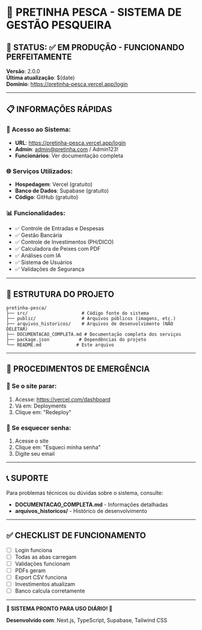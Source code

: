 # 🎣 PRETINHA PESCA - SISTEMA DE GESTÃO PESQUEIRA

## 🚀 STATUS: ✅ EM PRODUÇÃO - FUNCIONANDO PERFEITAMENTE

**Versão**: 2.0.0  
**Última atualização**: $(date)  
**Domínio**: https://pretinha-pesca.vercel.app/login

---

## 📋 INFORMAÇÕES RÁPIDAS

### 🔑 Acesso ao Sistema:
- **URL**: https://pretinha-pesca.vercel.app/login
- **Admin**: admin@pretinha.com / Admin123!
- **Funcionários**: Ver documentação completa

### 🌐 Serviços Utilizados:
- **Hospedagem**: Vercel (gratuito)
- **Banco de Dados**: Supabase (gratuito)
- **Código**: GitHub (gratuito)

### 📊 Funcionalidades:
- ✅ Controle de Entradas e Despesas
- ✅ Gestão Bancária
- ✅ Controle de Investimentos (PH/DICO)
- ✅ Calculadora de Peixes com PDF
- ✅ Análises com IA
- ✅ Sistema de Usuários
- ✅ Validações de Segurança

---

## 📁 ESTRUTURA DO PROJETO

```
pretinha-pesca/
├── src/                    # Código fonte do sistema
├── public/                 # Arquivos públicos (imagens, etc.)
├── arquivos_historicos/    # Arquivos de desenvolvimento (NÃO DELETAR)
├── DOCUMENTACAO_COMPLETA.md # Documentação completa dos serviços
├── package.json           # Dependências do projeto
└── README.md             # Este arquivo
```

---

## 🚨 PROCEDIMENTOS DE EMERGÊNCIA

### 🔄 Se o site parar:
1. Acesse: https://vercel.com/dashboard
2. Vá em: Deployments
3. Clique em: "Redeploy"

### 🔑 Se esquecer senha:
1. Acesse o site
2. Clique em: "Esqueci minha senha"
3. Digite seu email

---

## 📞 SUPORTE

Para problemas técnicos ou dúvidas sobre o sistema, consulte:
- **DOCUMENTACAO_COMPLETA.md** - Informações detalhadas
- **arquivos_historicos/** - Histórico de desenvolvimento

---

## ✅ CHECKLIST DE FUNCIONAMENTO

- [ ] Login funciona
- [ ] Todas as abas carregam
- [ ] Validações funcionam
- [ ] PDFs geram
- [ ] Export CSV funciona
- [ ] Investimentos atualizam
- [ ] Banco calcula corretamente

---

**🎉 SISTEMA PRONTO PARA USO DIÁRIO! 🎉**

**Desenvolvido com**: Next.js, TypeScript, Supabase, Tailwind CSS
